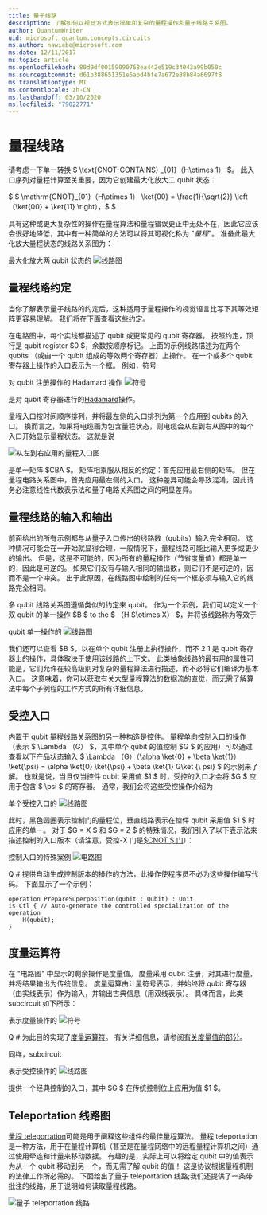 ```yaml
---
title: 量子线路
description: 了解如何以视觉方式表示简单和复杂的量程操作和量子线路关系图。
author: QuantumWriter
uid: microsoft.quantum.concepts.circuits
ms.author: nawiebe@microsoft.com
ms.date: 12/11/2017
ms.topic: article
ms.openlocfilehash: 80d9df00159090768ea442e519c34043a99b050c
ms.sourcegitcommit: d61b388651351e5abd4bfe7a672e88b84a6697f8
ms.translationtype: MT
ms.contentlocale: zh-CN
ms.lasthandoff: 03/10/2020
ms.locfileid: "79022771"
---
```

# <a name="quantum-circuits"></a>量程线路
请考虑一下单一转换 $ \text{CNOT-CONTAINS} _{01}（H\otimes 1） $。
此入口序列对量程计算至关重要，因为它创建最大化放大二 qubit 状态：

$ $ \mathrm{CNOT}_{01}（H\otimes 1） \ket{00} = \frac{1}{\sqrt{2}} \left （\ket{00} + \ket{11} \right），$ $

具有这种或更大复杂性的操作在量程算法和量程错误更正中无处不在，因此它应该会很好地降低，其中有一种简单的方法可以将其可视化称为 "*量程*"。
准备此最大化放大量程状态的线路关系图为：

<!--- ![](.\media\1.svg) --->
<!-- Can't find a way to easily center this... probably an extension needed:  -->
最大化放大两 qubit 状态的 ![线路图](~/media/1.svg)

## <a name="quantum-circuit-diagram-conventions"></a>量程线路约定
当你了解表示量子线路的约定后，这种适用于量程操作的视觉语言比写下其等效矩阵更容易理解。
我们将在下面查看这些约定。

在电路图中，每个实线都描述了 qubit 或更常见的 qubit 寄存器。
按照约定，顶行是 qubit register $0 $，余数按顺序标记。 上面的示例线路描述为在两个 qubits （或由一个 qubit 组成的等效两个寄存器）上操作。
在一个或多个 qubit 寄存器上操作的入口表示为一个框。
例如，符号

<!--- ![](.\media\2.svg) --->
<!-- Can't find a way to easily center this... probably an extension needed:  -->
对 qubit 注册操作的 Hadamard 操作 ![符号](~/media/2.svg)

是对 qubit 寄存器进行的[Hadamard](xref:microsoft.quantum.intrinsic.h)操作。

量程入口按时间顺序排列，并将最左侧的入口排列为第一个应用到 qubits 的入口。
换而言之，如果将电缆画为包含量程状态，则电缆会从左到右从图中的每个入口开始显示量程状态。
这就是说 

<!--- ![](.\media\3.svg) --->
<!-- Can't find a way to easily center this... probably an extension needed:  -->
![从左到右应用的量程入口图](~/media/3.svg)

是单一矩阵 $CBA $。
矩阵相乘服从相反的约定：首先应用最右侧的矩阵。 但在量程电路关系图中，首先应用最左侧的入口。
这种差异可能会导致混淆，因此请务必注意线性代数表示法和量子电路关系图之间的明显差异。

## <a name="inputs-and-outputs-of-quantum-circuits"></a>量程线路的输入和输出
前面给出的所有示例都与从量子入口传出的线路数（qubits）输入完全相同。
这种情况可能会在一开始就显得合理，一般情况下，量程线路可能比输入更多或更少的输出。
但是，这是不可能的，因为所有的量程操作（节省度量值）都是单一的，因此是可逆的。
如果它们没有与输入相同的输出数，则它们不是可逆的，因而不是一个冲突。
出于此原因，在线路图中绘制的任何一个框必须与输入它的线路完全相同。

多 qubit 线路关系图遵循类似的约定来 qubit。
作为一个示例，我们可以定义一个双 qubit 的单一操作 $B $ to the $ （H S\otimes X） $，并将该线路称为等效于

<!--- ![](.\media\4.svg) --->
<!-- Can't find a way to easily center this... probably an extension needed:  -->
qubit 单一操作的 ![线路图](~/media/4.svg)

我们还可以查看 $B $，以在单个 qubit 注册上执行操作，而不 2 1 是 qubit 寄存器上的操作，具体取决于使用该线路的上下文。 此类抽象线路的最有用的属性可能是，它们允许在较高级别对复杂的量程算法进行描述，而不必将它们编译为基本入口。
这意味着，你可以获取有关大型量程算法的数据流的直觉，而无需了解算法中每个子例程的工作方式的所有详细信息。

## <a name="controlled-gates"></a>受控入口
内置于 qubit 量程线路关系图的另一种构造是控件。
量程单向控制入口的操作（表示 $ \Lambda （G） $，其中单个 qubit 的值控制 $G $ 的应用）可以通过查看以下产品状态输入 $ \Lambda （G）（\alpha \ket{0} + \beta \ket{1}） \ket{\psi} = \alpha \ket{0} \ket{\psi} + \beta \ket{1} G\ket {\ psi} $ 的示例来了解。
也就是说，当且仅当控件 qubit 采用值 $1 $ 时，受控的入口才会将 $G $ 应用于包含 $ \psi $ 的寄存器。
通常，我们会将这些受控操作介绍为

<!--- ![](.\media\5.svg) --->
<!-- Can't find a way to easily center this... probably an extension needed:  -->
单个受控入口的 ![线路图](~/media/5.svg)

此时，黑色圆圈表示控制门的量程位，垂直线路表示在控件 qubit 采用值 $1 $ 时应用的单一。
对于 $G = X $ 和 $G = Z $ 的特殊情况，我们引入了以下表示法来描述控制的入口版本（请注意，受控-X 门是[$CNOT $ 门](xref:microsoft.quantum.intrinsic.cnot)）：

<!--- ![](.\media\6.svg) --->
<!-- Can't find a way to easily center this... probably an extension needed:  -->
控制入口的特殊案例 ![电路图](~/media/6.svg)

Q # 提供自动生成控制版本的操作的方法，此操作使程序员不必为这些操作编写代码。 下面显示了一个示例：

```qsharp
operation PrepareSuperposition(qubit : Qubit) : Unit
is Ctl { // Auto-generate the controlled specialization of the operation
    H(qubit);
}
```

## <a name="measurement-operator"></a>度量运算符
在 "电路图" 中显示的剩余操作是度量值。
度量采用 qubit 注册，对其进行度量，并将结果输出为传统信息。
度量运算由计量符号表示，并始终将 qubit 寄存器（由实线表示）作为输入，并输出古典信息（用双线表示）。
具体而言，此类 subcircuit 如下所示：

<!--- ![](.\media\7.svg) ---->
<!-- Can't find a way to easily center this... probably an extension needed:  -->
表示度量操作的 ![符号](~/media/7.svg)

Q # 为此目的实现了[度量运算符](xref:microsoft.quantum.intrinsic.measure)。
有关详细信息，请参阅[有关度量值的部分](xref:microsoft.quantum.libraries.standard.prelude#measurements)。

同样，subcircuit

<!--- ![](.\media\8.svg) --->
<!-- Can't find a way to easily center this... probably an extension needed:  -->
表示受控操作的 ![线路图](~/media/8.svg)

提供一个经典控制的入口，其中 $G $ 在传统控制位上应用为值 $1 $。

## <a name="teleportation-circuit-diagram"></a>Teleportation 线路图
[量程 teleportation](xref:microsoft.quantum.techniques.puttingittogether)可能是用于阐释这些组件的最佳量程算法。
量程 teleportation 是一种方法，用于在量程计算机（甚至是在量程网络中的远程量程计算机之间）通过使用牵连和计量来移动数据。
有趣的是，实际上可以将给定 qubit 中的值表示为从一个 qubit 移动到另一个，而无需了解 qubit 的值！
这是协议根据量程机制的法律工作所必需的。
下面给出了量子 teleportation 线路;我们还提供了一条带批注的线路，用于说明如何读取量程线路。

<!--- ![](.\media\tp2.svg){ width=50% } --->
![量子 teleportation 线路](~/media/tp2.svg)
